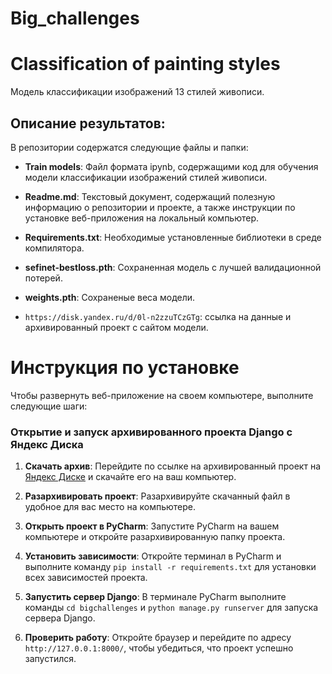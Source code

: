 # Big_challenges
# Classification of painting styles

Модель классификации изображений 13 стилей живописи.

## Описание результатов:

В репозитории содержатся следующие файлы и папки:

- **Train models**: Файл формата ipynb, содержащими код для обучения модели классификации изображений стилей живописи. 

- **Readme.md**: Текстовый документ, содержащий полезную информацию о репозитории и проекте, а также инструкции по установке веб-приложения на локальный компьютер.
- **Requirements.txt**: Необходимые установленные библиотеки в среде компилятора.
- **sefinet-bestloss.pth**: Сохраненная модель с лучшей валидационной потерей.
- **weights.pth**: Сохраненые веса модели.
- `https://disk.yandex.ru/d/0l-n2zzuTCzGTg`: ссылка на данные и архивированный проект с сайтом модели.
  
# Инструкция по установке

Чтобы развернуть веб-приложение на своем компьютере, выполните следующие шаги:
### Открытие и запуск архивированного проекта Django с Яндекс Диска

1. **Скачать архив**: Перейдите по ссылке на архивированный проект на [Яндекс Диске](https://disk.yandex.ru/d/0l-n2zzuTCzGTg) и скачайте его на ваш компьютер.

2. **Разархивировать проект**: Разархивируйте скачанный файл в удобное для вас место на компьютере.

3. **Открыть проект в PyCharm**: Запустите PyCharm на вашем компьютере и откройте разархивированную папку проекта.

4. **Установить зависимости**: Откройте терминал в PyCharm и выполните команду `pip install -r requirements.txt` для установки всех зависимостей проекта.

5. **Запустить сервер Django**: В терминале PyCharm выполните команды `cd bigchallenges` и `python manage.py runserver` для запуска сервера Django.

6. **Проверить работу**: Откройте браузер и перейдите по адресу `http://127.0.0.1:8000/`, чтобы убедиться, что проект успешно запустился.
